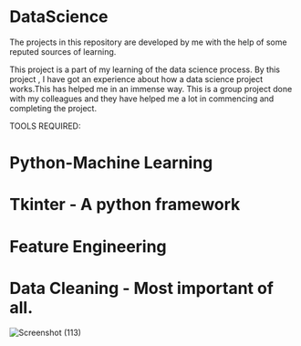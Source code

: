 # DataScience
The projects in this repository are developed by me with the help of some reputed sources of learning.

This project is a part of my learning of the data science process.
By this project , I have got an experience about how a data science project works.This has helped me in an immense way.
This is a group project done with my colleagues and they have helped me a lot in commencing and completing the project.


TOOLS REQUIRED:

# Python-Machine Learning
# Tkinter - A python framework
# Feature Engineering
# Data Cleaning - Most important of all.

![Screenshot (113)](https://github.com/JeremiahRanen7/DataScience/assets/141173239/491391ab-b128-40a6-b893-7e1326a3ac7a)

